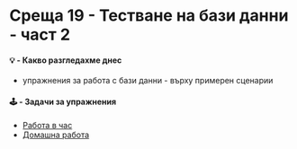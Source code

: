 # Среща 19 - Тестване на бази данни - част 2

#### 💡 - Какво разгледахме днес
- упражнения за работа с бази данни - върху примерен сценарии

#### 🕹️ - Задачи за упражнения
- [Работа в час](./cw/README.md)
- [Домашна работа](./hw/README.md)
